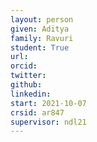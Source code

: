 ```yaml
---
layout: person
given: Aditya
family: Ravuri
student: True
url: 
orcid:
twitter: 
github: 
linkedin: 
start: 2021-10-07
crsid: ar847
supervisor: ndl21
---
```


